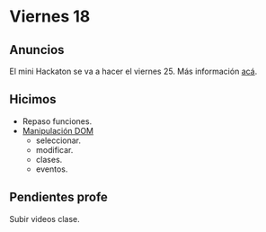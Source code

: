 # Viernes 18

## Anuncios

El mini Hackaton se va a hacer el viernes 25. Más información [acá](https://pad.riseup.net/p/comit-atos).

## Hicimos

- Repaso funciones.
- [Manipulación DOM](/apuntes/manipulacion-dom.md)
    - seleccionar.
    - modificar.
    - clases.
    - eventos.

## Pendientes profe

Subir videos clase.
